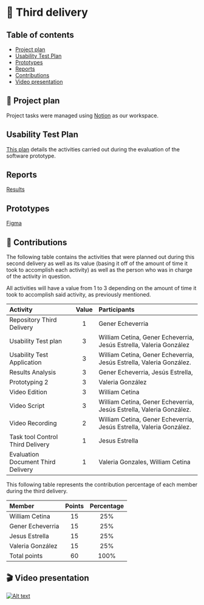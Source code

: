 # :page_facing_up: Third delivery

## Table of contents
- [Project plan](#book-project-plan)
- [Usability Test Plan](#usability-test-plan)
- [Prototypes](#prototypes)
- [Reports](#reports)
- [Contributions](#handshake-contributions)
- [Video presentation](#clapper-video-presentation)

## :book: Project plan
Project tasks were managed using [Notion](https://jungle-baroness-076.notion.site/44cab109a5df4c80a86fbc4980e5b80f?v=1633fbb861ba4260a6c746beb3c6b015) as our workspace.

## Usability Test Plan
[This plan](https://docs.google.com/document/d/1gHHbI1XDY81ah2fKQIioqd8otis_IAIX9F0C-c9RA54/edit?usp=sharing) details the activities carried out during the evaluation of the software prototype.

## Reports
[Results](https://drive.google.com/drive/folders/1AOy_bH087CllhKHVbQx56lvSkuMzbzXg?usp=sharing)

## Prototypes
[Figma](https://www.figma.com/file/A4HdytQ8akOMnAEdyxiHW1/Project)

## :handshake: Contributions

The following table contains the activities that were planned out during this second delivery as well as its value (basing it off of the amount of time it took to accomplish each activity) as well as the person who was in charge of the activity in question.

All activities will have a value from 1 to 3 depending on the amount of time it took to accomplish said activity, as previously mentioned.

| Activity          | Value | Participants          |
| :---------------- | :---: | :-------------------- |
|Repository Third Delivery | 1|Gener Echeverria  |
|Usability Test plan| 3 | William Cetina, Gener Echeverria, Jesús Estrella, Valeria González
|Usability Test Application| 3 |William Cetina, Gener Echeverria, Jesús Estrella, Valeria González. 
Results Analysis |3 |Gener Echeverria, Jesús Estrella, 
Prototyping 2 | 3 | Valeria González
Video Edition | 3|William Cetina
Video Script | 3 |William Cetina, Gener Echeverria, Jesús Estrella, Valeria González. 
Video Recording |2| William Cetina, Gener Echeverria, Jesús Estrella, Valeria González. 
Task tool Control Third Delivery |1|Jesus Estrella
Evaluation Document Third Delivery |1|Valeria Gonzales, William Cetina


This following table represents the contribution percentage of each member during the third delivery.

| Member        | Points | Percentage         |
| :---------------- | :---: | :--------------------: |
| William Cetina |   15   |   25%    |
| Gener Echeverria |  15    |    25%   |
| Jesus Estrella |   15   |   25%    |
| Valeria González |   15   |   25%   |
| Total points |   60   | 100%      |

## :clapper: Video presentation
[![Alt text](https://img.youtube.com/vi/p17Aljj7-3M/0.jpg)](https://www.youtube.com/watch?v=p17Aljj7-3M)